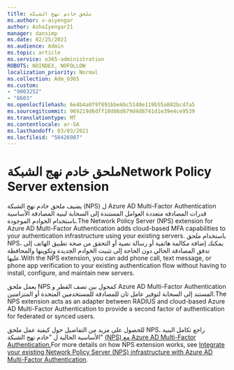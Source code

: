```yaml
---
title: ملحق خادم نهج الشبكة
ms.author: v-aiyengar
author: AshaIyengar21
manager: dansimp
ms.date: 02/25/2021
ms.audience: Admin
ms.topic: article
ms.service: o365-administration
ROBOTS: NOINDEX, NOFOLLOW
localization_priority: Normal
ms.collection: Adm_O365
ms.custom:
- "9003252"
- "8603"
ms.openlocfilehash: 6e4b4a0f9f891bbe6bc5140e119b55a802bcd7a5
ms.sourcegitcommit: 969219d6dff18d86d679d4d8741d1e39e4ce9539
ms.translationtype: MT
ms.contentlocale: ar-SA
ms.lasthandoff: 03/03/2021
ms.locfileid: "50426987"
---
```

# <a name="network-policy-server-extension"></a><span data-ttu-id="887ee-102">ملحق خادم نهج الشبكة</span><span class="sxs-lookup"><span data-stu-id="887ee-102">Network Policy Server extension</span></span>

<span data-ttu-id="887ee-103">يضيف ملحق خادم نهج الشبكة (NPS) ل Azure AD Multi-Factor Authentication قدرات المصادقة متعددة العوامل المستندة إلى السحابة لبنية المصادقة الأساسية باستخدام الخوادم الموجودة.</span><span class="sxs-lookup"><span data-stu-id="887ee-103">The Network Policy Server (NPS) extension for Azure AD Multi-Factor Authentication adds cloud-based MFA capabilities to your authentication infrastructure using your existing servers.</span></span> <span data-ttu-id="887ee-104">باستخدام ملحق NPS، يمكنك إضافة مكالمة هاتفية أو رسالة نصية أو التحقق من صحة تطبيق الهاتف إلى تدفق المصادقة الحالي دون الحاجة إلى تثبيت الخوادم الجديدة وتكوينها والمحافظة عليها.</span><span class="sxs-lookup"><span data-stu-id="887ee-104">With the NPS extension, you can add phone call, text message, or phone app verification to your existing authentication flow without having to install, configure, and maintain new servers.</span></span>

<span data-ttu-id="887ee-105">يعمل ملحق NPS كمحول بين نصف القطر و Azure AD Multi-Factor Authentication المستند إلى السحابة لتوفير عامل ثان للمصادقة للمستخدمين المتحدة أو المتزامنين.</span><span class="sxs-lookup"><span data-stu-id="887ee-105">The NPS extension acts as an adapter between RADIUS and cloud-based Azure AD Multi-Factor Authentication to provide a second factor of authentication for federated or synced users.</span></span>

<span data-ttu-id="887ee-106">للحصول على مزيد من التفاصيل حول كيفية عمل ملحق NPS، راجع تكامل البنية الأساسية الحالية ل "خادم نهج الشبكة" [(NPS) مع Azure AD Multi-Factor Authentication.](https://docs.microsoft.com/azure/active-directory/authentication/howto-mfa-nps-extension)</span><span class="sxs-lookup"><span data-stu-id="887ee-106">For more details on how NPS extension works, see [Integrate your existing Network Policy Server (NPS) infrastructure with Azure AD Multi-Factor Authentication](https://docs.microsoft.com/azure/active-directory/authentication/howto-mfa-nps-extension).</span></span>
